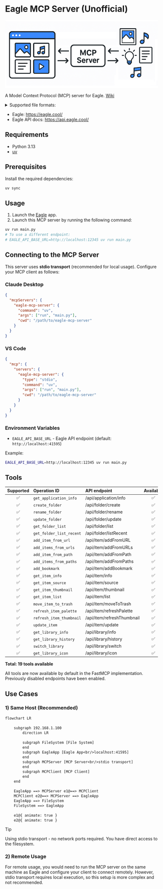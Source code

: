 # Eagle MCP Server (Unofficial)

![](.github/docs/cover.png)

A Model Context Protocol (MCP) server for Eagle. [Wiki](https://github.com/tuki0918/eagle-mcp-server/wiki)

<details>

<summary>Supported file formats:</summary>

- `JPG` / `JPEG`
- `PNG`
- `PDF`
- `SVG`
- `MP4`
- `MP3`
- `FBX`
- `OBJ`
- `EPS`
- `TIF` / `TIFF`
- `WebP`
- `BMP`
- `ICO`
- `RAW`
- etc

</details>

- Eagle: https://eagle.cool/<br />
- Eagle API docs: https://api.eagle.cool/<br />

## Requirements

- Python 3.13
- [uv](https://docs.astral.sh/uv/)

## Prerequisites

Install the required dependencies:

```bash
uv sync
```

## Usage

1. Launch the [Eagle](https://eagle.cool/) app.
2. Launch this MCP server by running the following command:

```bash
uv run main.py
# To use a different endpoint:
# EAGLE_API_BASE_URL=http://localhost:12345 uv run main.py
```


## Connecting to the MCP Server

This server uses **stdio transport** (recommended for local usage). Configure your MCP client as follows:

### Claude Desktop

```json
{
  "mcpServers": {
    "eagle-mcp-server": {
      "command": "uv",
      "args": ["run", "main.py"],
      "cwd": "/path/to/eagle-mcp-server"
    }
  }
}
```

### VS Code

```json
{
  "mcp": {
    "servers": {
      "eagle-mcp-server": {
        "type": "stdio",
        "command": "uv",
        "args": ["run", "main.py"],
        "cwd": "/path/to/eagle-mcp-server"
      }
    }
  }
}
```

### Environment Variables

- `EAGLE_API_BASE_URL` - Eagle API endpoint (default: `http://localhost:41595`)

Example:
```bash
EAGLE_API_BASE_URL=http://localhost:12345 uv run main.py
```

## Tools

| Supported | Operation ID             | API endpoint               | Available | Category    |
|:----:|:-------------------------|:---------------------------|:----:|:------------|
| ✅ | `get_application_info`   | /api/application/info      | ✅ | Application |
| ✅ | `create_folder`          | /api/folder/create         | ✅ | Folder      |
| ✅ | `rename_folder`          | /api/folder/rename         | ✅ | Folder      |
| ✅ | `update_folder`          | /api/folder/update         | ✅ | Folder      |
| ✅ | `get_folder_list`        | /api/folder/list           | ✅ | Folder      |
| ✅ | `get_folder_list_recent` | /api/folder/listRecent     | ✅ | Folder      |
| ✅ | `add_item_from_url`      | /api/item/addFromURL       | ✅ | Item        |
| ✅ | `add_items_from_urls`    | /api/item/addFromURLs      | ✅ | Item        |
| ✅ | `add_item_from_path`     | /api/item/addFromPath      | ✅ | Item        |
| ✅ | `add_items_from_paths`   | /api/item/addFromPaths     | ✅ | Item        |
| ✅ | `add_bookmark`           | /api/item/addBookmark      | ✅ | Item        |
| ✅ | `get_item_info`          | /api/item/info             | ✅ | Item        |
| ✅ | `get_item_source`        | /api/item/source           | ✅ | Item        |
| ✅ | `get_item_thumbnail`     | /api/item/thumbnail        | ✅ | Item        |
| ✅ | `get_item_list`          | /api/item/list             | ✅ | Item        |
| ✅ | `move_item_to_trash`     | /api/item/moveToTrash      | ✅ | Item        |
| ✅ | `refresh_item_palette`   | /api/item/refreshPalette   | ✅ | Item        |
| ✅ | `refresh_item_thumbnail` | /api/item/refreshThumbnail | ✅ | Item        |
| ✅ | `update_item`            | /api/item/update           | ✅ | Item        |
| ✅ | `get_library_info`       | /api/library/info          | ✅ | Library     |
| ✅ | `get_library_history`    | /api/library/history       | ✅ | Library     |
| ✅ | `switch_library`         | /api/library/switch        | ✅ | Library     |
| ✅ | `get_library_icon`       | /api/library/icon          | ✅ | Library     |

**Total: 19 tools available**

All tools are now available by default in the FastMCP implementation. Previously disabled endpoints have been enabled.

## Use Cases

### 1) Same Host (Recommended)

```mermaid
flowchart LR

    subgraph 192.168.1.100
        direction LR
        
        subgraph FileSystem [File System]
        end
        subgraph EagleApp [Eagle App<br/>localhost:41595]
        end
        subgraph MCPServer [MCP Server<br/>stdio transport]
        end
        subgraph MCPClient [MCP Client]
        end
    end

    EagleApp ==> MCPServer e1@==> MCPClient
    MCPClient e2@==> MCPServer ==> EagleApp
    EagleApp ==> FileSystem
    FileSystem ==> EagleApp

    e1@{ animate: true }
    e2@{ animate: true }
```

> [!TIP]
> Using stdio transport - no network ports required. You have direct access to the filesystem.

### 2) Remote Usage

For remote usage, you would need to run the MCP server on the same machine as Eagle and configure your client to connect remotely. However, stdio transport requires local execution, so this setup is more complex and not recommended.
